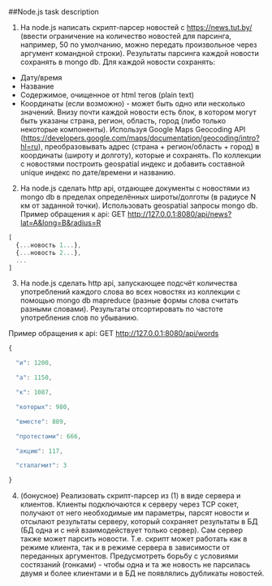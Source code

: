 ##Node.js task description 

1. На node.js написать скрипт-парсер новостей с https://news.tut.by/ (ввести ограничение на количество новостей для парсинга, например, 50 по умолчанию, можно передать произвольное через аргумент командной строки). Результаты парсинга каждой новости сохранять в mongo db. Для каждой новости сохранять:
- Дату/время
- Название
- Содержимое, очищенное от html тегов (plain text)
- Координаты (если возможно) - может быть одно или несколько значений. Внизу почти каждой новости есть блок, в котором могут быть указаны страна, регион, область, город (либо только некоторые компоненты). Используя Google Maps Geocoding API (https://developers.google.com/maps/documentation/geocoding/intro?hl=ru), преобразовывать адрес (страна + регион/область + город) в координаты (широту и долготу), которые и сохранять.
По коллекции с новостями построить geospatial индекс и добавить составной unique индекс по дате/времени и названию.

2. На node.js сделать http api, отдающее документы с новостями из mongo db в пределах определённых широты/долготы (в радиусе N км от заданной точки). Использовать geospatial запросы mongo db. Пример обращения к api:
GET http://127.0.0.1:8080/api/news?lat=A&long=B&radius=R
```javascript
[
  {...новость 1...},
  {...новость 2...},
  ...
]
```

3. На node.js сделать http api, запускающее подсчёт количества употреблений каждого слова во всех новостях из коллекции с помощью mongo db mapreduce (разные формы слова считать разными словами). Результаты отсортировать по частоте употребления слов по убыванию. 

Пример обращения к api: GET http://127.0.0.1:8080/api/words
```javascript
{

  "и": 1200,

  "a": 1150,

  "к": 1087,

  "которых": 980,

  "вместе": 889,

  "протестами": 666,

  "акцию": 117,

  "сталагмит": 3

}
```
 

4. (бонусное) Реализовать скрипт-парсер из (1) в виде сервера и клиентов. Клиенты подключаются к серверу через TCP сокет, получают от него необходимые им параметры, парсят новости и отсылают результаты серверу, который сохраняет результаты в БД (БД одна и с ней взаимодействует только сервер). Сам сервер также может парсить новости. Т.е. скрипт может работать как в режиме клиента, так и в режиме сервера в зависимости от переданных аргументов. Предусмотреть борьбу с условиями состязаний (гонками) - чтобы одна и та же новость не парсилась двумя и более клиентами и в БД не появлялись дубликаты новостей.
